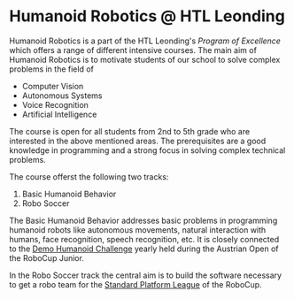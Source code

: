 # Humanoid Robotics @ HTL Leonding
Humanoid Robotics is a part of the HTL Leonding's *Program of Excellence* which offers a range of different intensive courses. The main aim of Humanoid Robotics is to motivate students of our school to solve complex problems in the field of

- Computer Vision
- Autonomous Systems
- Voice Recognition
- Artificial Intelligence

The course is open for all students from 2nd to 5th grade who are interested in the above mentioned areas. The prerequisites are a good knowledge in programming and a strong focus in solving complex technical problems.

The course offerst the following two tracks:

1. Basic Humanoid Behavior
2. Robo Soccer

The Basic Humanoid Behavior addresses basic problems in programming humanoid robots like autonomous movements, natural interaction with humans, face recognition, speech recognition, etc. It is closely connected to the [Demo Humanoid Challenge](https://robocupjunior.at/wp-content/uploads/2018/02/Demo-Humanoid-Competition-2018-V1-5-1-FINAL.pdf) yearly held during the Austrian Open of the RoboCup Junior.

In the Robo Soccer track the central aim is to build the software necessary to get a robo team for the [Standard Platform League](http://spl.robocup.org) of the RoboCup.
